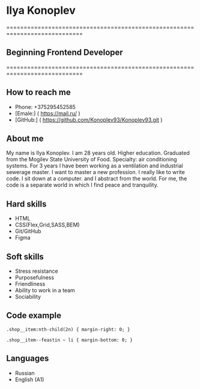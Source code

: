 # Ilya Konoplev
============================================================================
## Beginning Frontend Developer
============================================================================
## How to reach me
+ Phone: +375295452585
+ [Emale:] ( https://mail.ru/ )
+ [GitHub:] ( https://github.com/Konoplev93/Konoplev93.git )
## About me
My name is Ilya Konoplev. I am 28 years old. Higher education. Graduated from the Mogilev State University of Food. Specialty: air conditioning systems. For 3 years I have been working as a ventilation and industrial sewerage master. I want to master a new profession. I really like to write code. I sit down at a computer. and I abstract from the world. For me, the code is a separate world in which I find peace and tranquility.
## Hard skills
+ HTML 
+ CSS(Flex,Grid,SASS,BEM)
+ Git/GitHub
+ Figma
## Soft skills
+ Stress resistance
+ Purposefulness
+ Friendliness
+ Ability to work in a team
+ Sociability
## Code example
`.shop__item:nth-child(2n) {
  margin-right: 0;
}
`

`.shop__item--feastin ~ li {
  margin-bottom: 0;
}
`
## Languages
+ Russian
+ English (A1)
